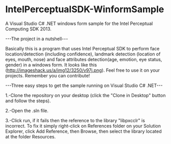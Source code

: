 IntelPerceptualSDK-WinformSample
================================

A Visual Studio C# .NET windows form sample for the Intel Perceptual Computing SDK 2013. 

---The project in a nutshell---

Basically this is a program that uses Intel Perceptual SDK to perform face location/detection (including confidence), landmark detection (location of eyes, mouth, nose) and face attributes detection(age, emotion, eye status, gender) in a windows form. It looks like this (http://imageshack.us/a/img12/3250/v97j.png). Feel free to use it on your projects. Remember you can contribute!

---Three easy steps to get the sample running on Visual Studio C# .NET---

1.-Clone the repository on your desktop (click the "Clone in Desktop" button and follow the steps).

2.-Open the .sln file.

3.-Click run, if it fails then the reference to the library "libpxcclr" is incorrect. To fix it simply right-click on References folder on your Solution Explorer, click Add Reference, then Browse, then select the library located at the folder Resources.
